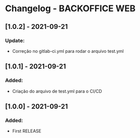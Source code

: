 # Changelog - BACKOFFICE WEB

## [1.0.2] - 2021-09-21

### **Update:**
- Correção no gitlab-ci.yml para rodar o arquivo test.yml

## [1.0.1] - 2021-09-21

### **Added:**
- Criação do arquivo de test.yml para o CI/CD

## [1.0.0] - 2021-09-21

### **Added:**
- First RELEASE
